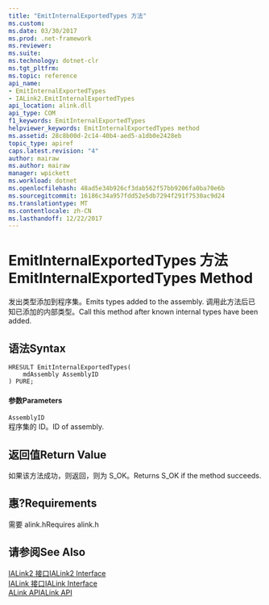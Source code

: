 ```yaml
---
title: "EmitInternalExportedTypes 方法"
ms.custom: 
ms.date: 03/30/2017
ms.prod: .net-framework
ms.reviewer: 
ms.suite: 
ms.technology: dotnet-clr
ms.tgt_pltfrm: 
ms.topic: reference
api_name:
- EmitInternalExportedTypes
- IALink2.EmitInternalExportedTypes
api_location: alink.dll
api_type: COM
f1_keywords: EmitInternalExportedTypes
helpviewer_keywords: EmitInternalExportedTypes method
ms.assetid: 28c8b00d-2c14-40b4-aed5-a1db0e2428eb
topic_type: apiref
caps.latest.revision: "4"
author: mairaw
ms.author: mairaw
manager: wpickett
ms.workload: dotnet
ms.openlocfilehash: 48ad5e34b926cf3dab562f57bb9206fa0ba70e6b
ms.sourcegitcommit: 16186c34a957fdd52e5db7294f291f7530ac9d24
ms.translationtype: MT
ms.contentlocale: zh-CN
ms.lasthandoff: 12/22/2017
---
```

# <a name="emitinternalexportedtypes-method"></a><span data-ttu-id="d432e-102">EmitInternalExportedTypes 方法</span><span class="sxs-lookup"><span data-stu-id="d432e-102">EmitInternalExportedTypes Method</span></span>
<span data-ttu-id="d432e-103">发出类型添加到程序集。</span><span class="sxs-lookup"><span data-stu-id="d432e-103">Emits types added to the assembly.</span></span> <span data-ttu-id="d432e-104">调用此方法后已知已添加的内部类型。</span><span class="sxs-lookup"><span data-stu-id="d432e-104">Call this method after known internal types have been added.</span></span>  
  
## <a name="syntax"></a><span data-ttu-id="d432e-105">语法</span><span class="sxs-lookup"><span data-stu-id="d432e-105">Syntax</span></span>  
  
```  
HRESULT EmitInternalExportedTypes(  
    mdAssembly AssemblyID  
) PURE;  
```  
  
#### <a name="parameters"></a><span data-ttu-id="d432e-106">参数</span><span class="sxs-lookup"><span data-stu-id="d432e-106">Parameters</span></span>  
 `AssemblyID`  
 <span data-ttu-id="d432e-107">程序集的 ID。</span><span class="sxs-lookup"><span data-stu-id="d432e-107">ID of assembly.</span></span>  
  
## <a name="return-value"></a><span data-ttu-id="d432e-108">返回值</span><span class="sxs-lookup"><span data-stu-id="d432e-108">Return Value</span></span>  
 <span data-ttu-id="d432e-109">如果该方法成功，则返回，则为 S_OK。</span><span class="sxs-lookup"><span data-stu-id="d432e-109">Returns S_OK if the method succeeds.</span></span>  
  
## <a name="requirements"></a><span data-ttu-id="d432e-110">惠?</span><span class="sxs-lookup"><span data-stu-id="d432e-110">Requirements</span></span>  
 <span data-ttu-id="d432e-111">需要 alink.h</span><span class="sxs-lookup"><span data-stu-id="d432e-111">Requires alink.h</span></span>  
  
## <a name="see-also"></a><span data-ttu-id="d432e-112">请参阅</span><span class="sxs-lookup"><span data-stu-id="d432e-112">See Also</span></span>  
 [<span data-ttu-id="d432e-113">IALink2 接口</span><span class="sxs-lookup"><span data-stu-id="d432e-113">IALink2 Interface</span></span>](../../../../docs/framework/unmanaged-api/alink/ialink2-interface.md)  
 [<span data-ttu-id="d432e-114">IALink 接口</span><span class="sxs-lookup"><span data-stu-id="d432e-114">IALink Interface</span></span>](../../../../docs/framework/unmanaged-api/alink/ialink-interface.md)  
 [<span data-ttu-id="d432e-115">ALink API</span><span class="sxs-lookup"><span data-stu-id="d432e-115">ALink API</span></span>](../../../../docs/framework/unmanaged-api/alink/index.md)
